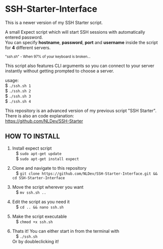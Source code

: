 # SSH-Starter-Interface
This is a newer version of my SSH Starter script.

A small Expect script which will start SSH sessions with automatically entered password.<br>
You can specify <b>hostname</b>, <b>password</b>, <b>port</b> and <b>username</b> inside the script for **4** different servers. 

<sup>"ssh.sh" - When 97% of your keyboard is broken...</sup>

This script also features CLI arguments so you can connect to your server instantly without getting prompted to choose a server.

usage:<br>
$ `./ssh.sh 1`<br>
$ `./ssh.sh 2`<br>
$ `./ssh.sh 3`<br>
$ `./ssh.sh 4`

This repository is an advanced version of my previous script "SSH Starter".<br>
There is also an code explanation:<br>
https://github.com/NLDev/SSH-Starter

## HOW TO INSTALL

1. Install expect script <br>
&nbsp;&nbsp;&nbsp;$ `sudo apt-get update` <br>
&nbsp;&nbsp;&nbsp;$ `sudo apt-get install expect` <br>

2. Clone and navigate to this repository <br>
&nbsp;&nbsp;&nbsp;$ `git clone https://github.com/NLDev/SSH-Starter-Interface.git && cd SSH-Starter-Interface` <br>

3. Move the script wherever you want <br>
&nbsp;&nbsp;&nbsp;$ `mv ssh.sh ..`<br>

4. Edit the script as you need it <br>
&nbsp;&nbsp;&nbsp;$ `cd .. && nano ssh.sh` <br>

5. Make the script executable <br>
&nbsp;&nbsp;&nbsp;$ `chmod +x ssh.sh` <br>

6. Thats it! You can either start in from the terminal with <br>
&nbsp;&nbsp;&nbsp;$ `./ssh.sh` <br>
Or by doubleclicking it!

